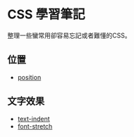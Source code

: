 # CSS 學習筆記
整理一些蠻常用卻容易忘記或者難懂的CSS。

## 位置
-  [position](https://github.com/PeggyHsiao/CSS/tree/master/position)

## 文字效果
-  [text-indent](https://github.com/PeggyHsiao/CSS/tree/master/text-indent)
- [font-stretch](https://github.com/PeggyHsiao/CSS/tree/master/font-stretch)